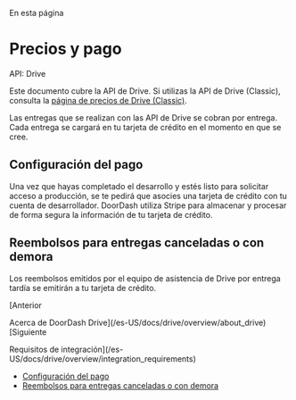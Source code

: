 En esta página

# Precios y pago

API: Drive

Este documento cubre la API de Drive. Si utilizas la API de Drive (Classic), consulta la [página de precios de Drive (Classic)](/es-US/docs/drive_classic/overview/pricing_payment).

Las entregas que se realizan con las API de Drive se cobran por entrega. Cada entrega se cargará en tu tarjeta de crédito en el momento en que se cree.

## Configuración del pago[​](#configuración-del-pago "Enlace directo al encabezado")

Una vez que hayas completado el desarrollo y estés listo para solicitar acceso a producción, se te pedirá que asocies una tarjeta de crédito con tu cuenta de desarrollador. DoorDash utiliza Stripe para almacenar y procesar de forma segura la información de tu tarjeta de crédito.

## Reembolsos para entregas canceladas o con demora[​](#reembolsos-para-entregas-canceladas-o-con-demora "Enlace directo al encabezado")

Los reembolsos emitidos por el equipo de asistencia de Drive por entrega tardía se emitirán a tu tarjeta de crédito.

[Anterior

Acerca de DoorDash Drive](/es-US/docs/drive/overview/about_drive)[Siguiente

Requisitos de integración](/es-US/docs/drive/overview/integration_requirements)

* [Configuración del pago](#configuración-del-pago)
* [Reembolsos para entregas canceladas o con demora](#reembolsos-para-entregas-canceladas-o-con-demora)